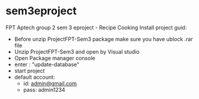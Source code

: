 # sem3eproject
FPT Aptech group 2 sem 3 eproject - Recipe Cooking
Install project guid: 
- Before unzip ProjectFPT-Sem3 package make sure you have ublock .rar file
- Unzip ProjectFPT-Sem3 and open by Visual studio
- Open Package manager console
- enter : "update-database"
- start project
- default account:
  + id: admin@gmail.com
  + pass: admin1234
